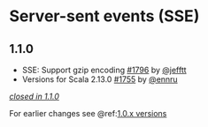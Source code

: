 # Server-sent events (SSE)

## 1.1.0

- SSE: Support gzip encoding [#1796](https://github.com/akka/alpakka/issues/1796) by [@jefftt](https://github.com/jefftt)
- Versions for Scala 2.13.0 [#1755](https://github.com/akka/alpakka/issues/1755) by [@ennru](https://github.com/ennru)

[*closed in 1.1.0*](https://github.com/akka/alpakka/issues?q=is%3Aclosed+milestone%3A1.1.0+label%3Ap%3Asse)

For earlier changes see @ref:[1.0.x versions](../1.0.x/sse.md)
